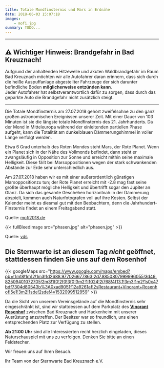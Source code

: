 ```yaml
---
title: Totale Mondfinsternis und Mars in Erdnähe
date: 2018-06-03 15:07:18
images: 
    - mofi.jpg
summary: TODO...
---
```


---
## ⚠️ Wichtiger Hinweis: Brandgefahr in Bad Kreuznach!
Aufgrund der anhaltenden Hitzewelle und akuten Waldbrandgefahr im Raum Bad Kreuznach möchten wir alle Autofahrer daran erinnern, dass sich durch die heiße Auspuffanlage abgestellter Fahrzeuge der sich darunter befindliche Boden **möglicherweise entzünden kann**.  
Jeder Autofahrer hat selbstverantwortlich dafür zu sorgen, dass durch das geparkte Auto die Brandgefahr nicht zusätzlich steigt.

---

Die Totale Mondfinsternis am 27.07.2018 gehört zweifelsohne zu den ganz großen astronomischen Ereignissen unserer Zeit. Mit einer Dauer von 103 Minuten ist sie die längste totale Mondfinsternis des 21. Jahrhunderts. Da der Mond in Mitteleuropa während der einleitenden partiellen Phase aufgeht, kann die Totalität am dunkelblauen Dämmerungshimmel in voller Länge verfolgt werden.

Etwa 6 Grad unterhalb des Roten Mondes steht Mars, der Rote Planet. Wenn ein Planet sich in der Nähe des Vollmonds befindet, dann steht er zwangsläufig in Opposition zur Sonne und erreicht mithin seine maximale Helligkeit. Diese fällt bei Marsoppositionen wegen der stark schwankenden Abstände zur Erde sehr unterschiedlich aus. 

Am 27.07.2018 haben wir es mit einer außerordentlich günstigen Marsoppositionzu tun; der Rote Planet erreicht mit -2.8 mag fast seine größte überhaupt mögliche Helligkeit und übertrifft sogar den Jupiter an Glanz. Da sich das gesamte Geschehen horizontnah in der Dämmerung abspielt, kommen auch Naturfotografen voll auf ihre Kosten. Selbst der Kalender meint es diesmal gut mit den Beobachtern, denn die Jahrhundert-Finsternis findet an einem Freitagabend statt.

Quelle: [mofi2018.de](https://www.mofi2018.de/#ueberblick)

{{< fullBleedImage src="phasen.jpg" alt="phasen.jpg" >}}

Quelle: [vds](https://www.vds-astro.de/index.php?id=74&amp;tx_ttnews%5Byear%5D=2018&amp;tx_ttnews%5Bmonth%5D=05&amp;tx_ttnews%5Btt_news%5D=564&amp;cHash=b2054f610dbbd3c45e71426b4dfaf04d)

## Die Sternwarte ist an diesem Tag *nicht* geöffnet, stattdessen finden Sie uns auf dem Rosenhof

{{< googleMaps src="https://www.google.com/maps/embed?pb=!1m18!1m12!1m3!1d2688.977026677863!2d7.8850807999996055!3d49.82509401072705!2m3!1f0!2f0!3f0!3m2!1i1024!2i768!4f13.1!3m3!1m2!1s0x47bdf7304d80543b%3A0xad9051f12a9261af!2sRestaurant+Vinorant+Rosenhof!5e1!3m2!1sde!2sde!4v1532099512959" >}}

Da die Sicht von unserem Vereinsgelände auf die Mondfinsternis sehr eingeschränkt ist, sind wir stattdessen auf dem Parkplatz des **[Vinorant Rosenhof](https://www.vinorant-rosenhof.de/)** zwischen Bad Kreuznach und Hackenheim mit unserer Ausrüstung anzutreffen. Der Besitzer war so freundlich, uns einen entsprechenden Platz zur Verfügung zu stellen.

**Ab 21:00 Uhr** sind alle Interessierten recht herzlich eingeladen, dieses Naturschauspiel mit uns zu verfolgen. Denken Sie bitte an einen Feldstecher.

Wir freuen uns auf Ihren Besuch.

Ihr Team von der Sternwarte Bad Kreuznach e.V.